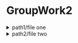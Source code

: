 <!--
 _       __          __  _____
| |     / /__  ___  / /_|__  /
| | /| / / _ \/ _ \/ //_//_ < 
| |/ |/ /  __/  __/ ,< ___/ / 
|__/|__/\___/\___/_/|_/____/  
                              
Maintainers:
Date Created:
-->

# GroupWork2

<details>
<summary>path1/file one</summary>

``` java

/* test */

```
</details>

<details>
<summary>path2/file two</summary>

``` java

/* test */

```
</details>
